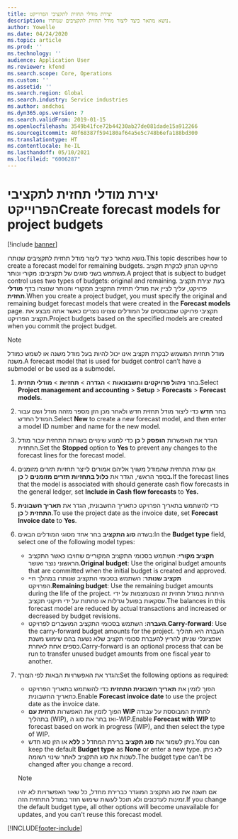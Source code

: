 ```yaml
---
title: יצירת מודלי תחזית לתקציבי הפרוייקט
description: נושא מתאר כיצד ליצור מודל תחזית לתקציבים שנותרו.
author: Yowelle
ms.date: 04/24/2020
ms.topic: article
ms.prod: ''
ms.technology: ''
audience: Application User
ms.reviewer: kfend
ms.search.scope: Core, Operations
ms.custom: ''
ms.assetid: ''
ms.search.region: Global
ms.search.industry: Service industries
ms.author: andchoi
ms.dyn365.ops.version: 7
ms.search.validFrom: 2019-01-15
ms.openlocfilehash: 3549b41fce72b44230ab27de081dade15a912266
ms.sourcegitcommit: 40f68387f594180af64a5e5c748b6efa188bd300
ms.translationtype: HT
ms.contentlocale: he-IL
ms.lasthandoff: 05/10/2021
ms.locfileid: "6006287"
---
```

# <a name="create-forecast-models-for-project-budgets"></a><span data-ttu-id="662e7-103">יצירת מודלי תחזית לתקציבי הפרוייקט</span><span class="sxs-lookup"><span data-stu-id="662e7-103">Create forecast models for project budgets</span></span> 

[!include [banner](../includes/banner.md)]

<span data-ttu-id="662e7-104">נושא מתאר כיצד ליצור מודל תחזית לתקציבים שנותרו.</span><span class="sxs-lookup"><span data-stu-id="662e7-104">This topic describes how to create a forecast model for remaining budgets.</span></span> <span data-ttu-id="662e7-105">פרויקט הנתון לבקרת תקציב משתמש בשני סוגים של תקציבים: מקורי ונותר.</span><span class="sxs-lookup"><span data-stu-id="662e7-105">A project that is subject to budget control uses two types of budgets: original and remaining.</span></span> <span data-ttu-id="662e7-106">בעת יצירת תקציב פרויקט, עליך לציין את מודלי תחזית התקציב המקורי והנותר שנוצרו בדף **מודלי תחזית**.</span><span class="sxs-lookup"><span data-stu-id="662e7-106">When you create a project budget, you must specify the original and remaining budget forecast models that were created in the **Forecast models** page.</span></span> <span data-ttu-id="662e7-107">תקציבי פרויקט שמבוססים על המודלים שצוינו נוצרים כאשר אתה מבצע את תקציב הפרויקט.</span><span class="sxs-lookup"><span data-stu-id="662e7-107">Project budgets based on the specified models are created when you commit the project budget.</span></span>

> [!NOTE]
> <span data-ttu-id="662e7-108">מודל תחזית המשמש לבקרת תקציב אינו יכול להיות בעל מודל משנה או לשמש כמודל משנה.</span><span class="sxs-lookup"><span data-stu-id="662e7-108">A forecast model that is used for budget control can’t have a submodel or be used as a submodel.</span></span>

1. <span data-ttu-id="662e7-109">בחר **ניהול פרויקטים וחשבונאות** > **הגדרה** > **תחזיות**  > **מודלי תחזית**.</span><span class="sxs-lookup"><span data-stu-id="662e7-109">Select **Project management and accounting** > **Setup** > **Forecasts**  > **Forecast models**.</span></span>
2. <span data-ttu-id="662e7-110">בחר **חדש** כדי ליצור מודל תחזית חדש ולאחר מכן הזן מספר מזהה מודל ושם עבור המודל החדש.</span><span class="sxs-lookup"><span data-stu-id="662e7-110">Select **New** to create a new forecast model, and then enter a model ID number and name for the new model.</span></span> 
3. <span data-ttu-id="662e7-111">הגדר את האפשרות **הופסק** ל **כן** כדי למנוע שינויים בשורות התחזית עבור מודל התחזית.</span><span class="sxs-lookup"><span data-stu-id="662e7-111">Set the **Stopped** option to **Yes** to prevent any changes to the forecast lines for the forecast model.</span></span> 
4. <span data-ttu-id="662e7-112">אם שורת התחזית שהמודל משויך אליהם אמורים לייצר תחזיות תזרים מזומנים בספר הראשי, הגדר את **כלול בתחזיות תזרים מזומנים** ל **כן.**</span><span class="sxs-lookup"><span data-stu-id="662e7-112">If the forecast lines that the model is associated with should generate cash flow forecasts in the general ledger, set **Include in Cash flow forecasts** to **Yes.**</span></span> 
5. <span data-ttu-id="662e7-113">כדי להשתמש בתאריך הפרויקט כתאריך החשבונית, הגדר את **תאריך חשבונית התחזית** ל **כן**.</span><span class="sxs-lookup"><span data-stu-id="662e7-113">To use the project date as the invoice date, set **Forecast Invoice date** to **Yes**.</span></span> 
6. <span data-ttu-id="662e7-114">בשדה **סוג התקציב** בחר אחד מסוגי המודלים הבאים:</span><span class="sxs-lookup"><span data-stu-id="662e7-114">In the **Budget type** field, select one of the following model types:</span></span>

   - <span data-ttu-id="662e7-115">**תקציב מקורי**: השתמש בסכומי התקציב המקוריים שחויבו כאשר התקציב הראשוני נוצר ואושר.</span><span class="sxs-lookup"><span data-stu-id="662e7-115">**Original budget**: Use the original budget amounts that are committed when the initial budget is created and approved.</span></span>
   - <span data-ttu-id="662e7-116">**תקציב שנותר**: השתמש בסכומי התקציב שנותרו במהלך חיי הפרויקט.</span><span class="sxs-lookup"><span data-stu-id="662e7-116">**Remaining budget**: Use the remaining budget amounts during the life of the project.</span></span> <span data-ttu-id="662e7-117">היתרות במודל תחזית זה מצטמצמות על ידי עסקאות בפועל וגדלות או פחתות על ידי תיקוני תקציב.</span><span class="sxs-lookup"><span data-stu-id="662e7-117">The balances in this forecast model are reduced by actual transactions and increased or decreased by budget revisions.</span></span>
   - <span data-ttu-id="662e7-118">**העברה**: השתמש בסכומי התקציב המועברים לפרויקט.</span><span class="sxs-lookup"><span data-stu-id="662e7-118">**Carry-forward**: Use the carry-forward budget amounts for the project.</span></span> <span data-ttu-id="662e7-119">העברה היא תהליך אופציונלי שניתן להריץ להעברת סכומי תקציב שלא נשעה בהם שימוש משנת כספים אחת לאחרת.</span><span class="sxs-lookup"><span data-stu-id="662e7-119">Carry-forward is an optional process that can be run to transfer unused budget amounts from one fiscal year to another.</span></span>

7. <span data-ttu-id="662e7-120">הגדר את האפשרויות הבאות לפי הצורך:</span><span class="sxs-lookup"><span data-stu-id="662e7-120">Set the following options as required:</span></span>

   - <span data-ttu-id="662e7-121">הפוך לזמין את **תאריך חשבונית התחזית** כדי להשתמש בתאריך הפרויקט כתאריך החשבונית.</span><span class="sxs-lookup"><span data-stu-id="662e7-121">Enable **Forecast invoice date** to use the project date as the invoice date.</span></span>
   - <span data-ttu-id="662e7-122">הפוך לזמין את האפשרות **תחזית עם WIP** לתחזית המבוססת על עבודה בתהליך (WIP), ואז בחר את סוג ה-WIP.</span><span class="sxs-lookup"><span data-stu-id="662e7-122">Enable **Forecast with WIP** to forecast based on work in progress (WIP), and then select the type of WIP.</span></span> 
   - <span data-ttu-id="662e7-123">ניתן לשמור את **סוג תקציב** ברירת המחדל כ **ללא** או הזן סוג חדש.</span><span class="sxs-lookup"><span data-stu-id="662e7-123">You can keep the default **Budget type** as **None** or enter a new type.</span></span> <span data-ttu-id="662e7-124">לא ניתן לשנות את סוג התקציב לאחר שינוי רשומה.</span><span class="sxs-lookup"><span data-stu-id="662e7-124">The budget type can't be changed after you change a record.</span></span>     
    > [!NOTE]
    > <span data-ttu-id="662e7-125">אם תשנה את סוג התקציב המוגדר כברירת מחדל, כל שאר האפשרויות לא יהיו זמינות לעדכונים ולא תוכל לעשות שימוש חוזר במודל התחזית הזה.</span><span class="sxs-lookup"><span data-stu-id="662e7-125">If you change the default budget type, all other options will become unavailable for updates, and you can't reuse this forecast model.</span></span> 
   


 



[!INCLUDE[footer-include](../includes/footer-banner.md)]